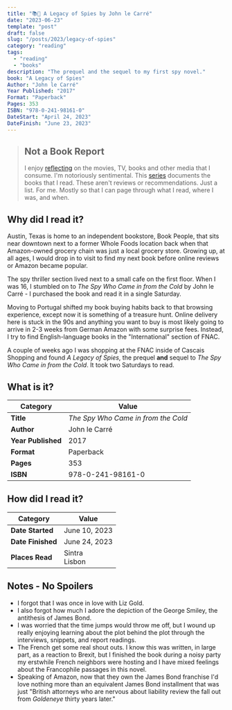 ```yaml
---
title: "📚🌷 A Legacy of Spies by John le Carré"
date: "2023-06-23"
template: "post"
draft: false
slug: "/posts/2023/legacy-of-spies"
category: "reading"
tags:
  - "reading"
  - "books"
description: "The prequel and the sequel to my first spy novel."
book: "A Legacy of Spies"
Author: "John le Carré"
Year Published: "2017"
Format: "Paperback"
Pages: 353
ISBN: "978-0-241-98161-0"
DateStart: "April 24, 2023"
DateFinish: "June 23, 2023"
---
```


> ## Not a Book Report
> I enjoy [reflecting](https://blog.samrhea.com/posts/2019/analyze-media-habits) on the movies, TV, books and other media that I consume. I'm notoriously sentimental. This [series](https://blog.samrhea.com/category/reading) documents the books that I read. These aren't reviews or recommendations. Just a list. For me. Mostly so that I can page through what I read, where I was, and when.

## Why did I read it?
Austin, Texas is home to an independent bookstore, Book People, that sits near downtown next to a former Whole Foods location back when that Amazon-owned grocery chain was just a local grocery store. Growing up, at all ages, I would drop in to visit to find my next book before online reviews or Amazon became popular.

The spy thriller section lived next to a small cafe on the first floor. When I was 16, I stumbled on to *The Spy Who Came in from the Cold* by John le Carré - I purchased the book and read it in a single Saturday.

Moving to Portugal shifted my book buying habits back to that browsing experience, except now it is something of a treasure hunt. Online delivery here is stuck in the 90s and anything you want to buy is most likely going to arrive in 2-3 weeks from German Amazon with some surprise fees. Instead, I try to find English-language books in the "International" section of FNAC.

A couple of weeks ago I was shopping at the FNAC inside of Cascais Shopping and found *A Legacy of Spies*, the prequel **and** sequel to *The Spy Who Came in from the Cold*. It took two Saturdays to read.

## What is it?
|Category|Value|
|---|---|
|**Title**|*The Spy Who Came in from the Cold*|
|**Author**|John le Carré|
|**Year Published**|2017|
|**Format**|Paperback|
|**Pages**|353|
|**ISBN**|978-0-241-98161-0|

## How did I read it?
|Category|Value|
|---|---|
|**Date Started**|June 10, 2023|
|**Date Finished**|June 24, 2023|
|**Places Read**|Sintra<br>Lisbon|

## Notes - No Spoilers
* I forgot that I was once in love with Liz Gold.
* I also forgot how much I adore the depiction of the George Smiley, the antithesis of James Bond.
* I was worried that the time jumps would throw me off, but I wound up really enjoying learning about the plot behind the plot through the interviews, snippets, and report readings.
* The French get some real shout outs. I know this was written, in large part, as a reaction to Brexit, but I finished the book during a noisy party my erstwhile French neighbors were hosting and I have mixed feelings about the Francophile passages in this novel.
* Speaking of Amazon, now that they own the James Bond franchise I'd love nothing more than an equivalent James Bond installment that was just "British attorneys who are nervous about liability review the fall out from *Goldeneye* thirty years later."